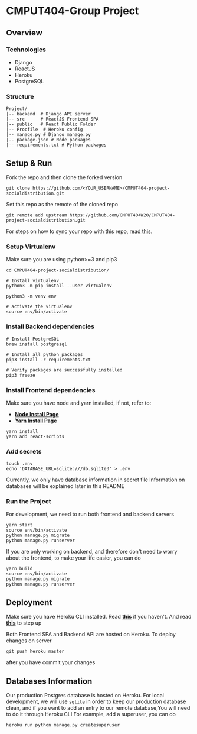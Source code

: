 # CMPUT404-Group Project

## Overview

### Technologies
* Django
* ReactJS
* Heroku
* PostgreSQL

### Structure

```
Project/
|-- backend  # Django API server
|-- src      # ReactJS Frontend SPA
|-- public   # React Public Folder
|-- Procfile  # Heroku config
|-- manage.py # Django manage.py
|-- package.json # Node packages
|-- requirements.txt # Python packages
```

## Setup & Run

Fork the repo and then clone the forked version
```
git clone https://github.com/<YOUR_USERNAME>/CMPUT404-project-socialdistribution.git
```

Set this repo as the remote of the cloned repo
```
git remote add upstream https://github.com/CMPUT404W20/CMPUT404-project-socialdistribution.git
```

For steps on how to sync your repo with this repo, [read this](https://blog.scottlowe.org/2015/01/27/using-fork-branch-git-workflow/).
### Setup Virtualenv
Make sure you are using python>=3 and pip3
```
cd CMPUT404-project-socialdistribution/

# Install virtualenv
python3 -m pip install --user virtualenv

python3 -m venv env

# activate the virtualenv
source env/bin/activate
```

### Install Backend dependencies
```
# Install PostgreSQL
brew install postgresql

# Install all python packages
pip3 install -r requirements.txt

# Verify packages are successfully installed
pip3 freeze
```
### Install Frontend dependencies
Make sure you have node and yarn installed, if not, refer to:
- [**Node Install Page**](https://nodejs.org/en/download/)
- [**Yarn Install Page**](https://legacy.yarnpkg.com/lang/en/docs/install/)
```
yarn install
yarn add react-scripts
```

### Add secrets
```
touch .env
echo 'DATABASE_URL=sqlite:///db.sqlite3' > .env
```
Currently, we only have database information in secret file
Information on databases will be explained later in this README

### Run the Project

For development, we need to run both frontend and backend servers
```
yarn start
source env/bin/activate
python manage.py migrate
python manage.py runserver
```

If you are only working on backend, and therefore don't need to worry about the frontend, to make your life easier, you can do

```
yarn build
source env/bin/activate
python manage.py migrate
python manage.py runserver
```

## Deployment
Make sure you have Heroku CLI installed.
Read [**this**](https://devcenter.heroku.com/articles/heroku-cli#download-and-install) if you haven't.
And read [**this**](https://devcenter.heroku.com/articles/heroku-cli#getting-started) to step up

Both Frontend SPA and Backend API are hosted on Heroku.
To deploy changes on server
```
git push heroku master
```
after you have commit your changes

## Databases Information
Our production Postgres database is hosted on Heroku.
For local development, we will use `sqlite` in order to keep our production database clean, and if you want to add an entry to our remote database,You will need to do it through Heroku CLI
For example, add a superuser, you can do
```
heroku run python manage.py createsuperuser
```

